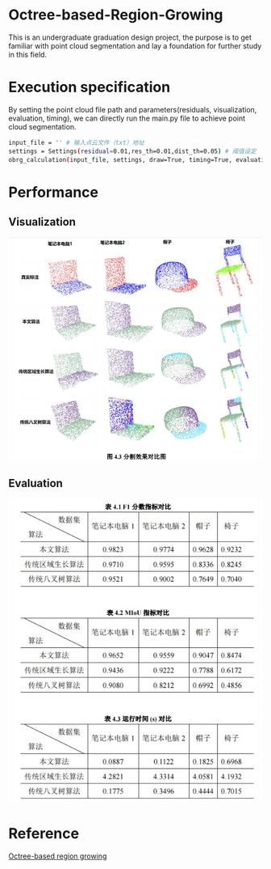 # Octree-based-Region-Growing
This is an undergraduate graduation design project, the purpose is to get familiar with point cloud segmentation and lay a foundation for further study in this field.

# Execution specification
By setting the point cloud file path and parameters(residuals, visualization, evaluation, timing), we can directly run the main.py file to achieve point cloud segmentation.
```sh
input_file = '' # 输入点云文件（txt）地址
settings = Settings(residual=0.01,res_th=0.01,dist_th=0.05) # 阈值设定
obrg_calculation(input_file, settings, draw=True, timing=True, evaluation=True) # 决定程序执行哪些操作
```
# Performance
## Visualization
![error](https://github.com/kangjie-ding/Octree-based-Region-Growing/blob/main/test_data/visualization/visualization.jpg "visualization of our algorithm compared to traditional methods")
## Evaluation
![error](https://github.com/kangjie-ding/Octree-based-Region-Growing/blob/main/test_data/visualization/evaluation.jpg "evaluation of our algorithm compared to traditional methods")

# Reference
[Octree-based region growing](https://www.sciencedirect.com/science/article/abs/pii/S0924271615000283)
